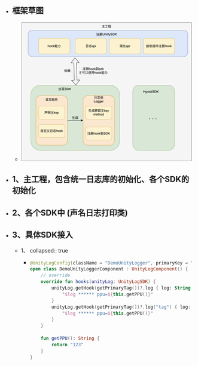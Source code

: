 - ## 框架草图
	- ![image.png](../assets/image_1683360102737_0.png)
- ## 1、主工程，包含统一日志库的初始化、各个SDK的初始化
- ## 2、各个SDK中 (声名日志打印类)
- ## 3、具体SDK接入
	- 1、
	  collapsed:: true
		- ```kotlin
		  @UnityLogConfig(className = "DemoUnityLogger", primaryKey = "UnityLogSDK")
		  open class DemoUnityLoggerComponent : UnityLogComponent() {
		      // override
		      override fun hooks(unityLog: UnityLogSDK) {
		          unityLog.getHook(getPrimaryTag())?.log { log: String ->
		              "$log ****** ppu=${this.getPPU()}"
		          }
		          unityLog.getHook(getPrimaryTag())?.log("tag") { log: String ->
		              "$log ****** ppu=${this.getPPU()}"
		          }
		      }
		  
		      fun getPPU(): String {
		          return "123"
		      }
		  }
		  ```